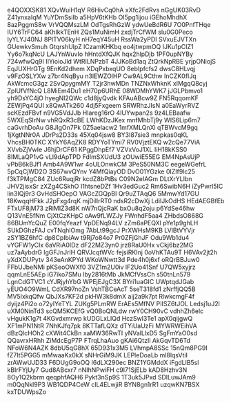 e4QOXXSK81
XQvWuiH1qV
R6HivCq0hA
xXfc2FdRvs
nGgUK03RvD
Z41ynxaIqM
YuYDmSsiIb
a5HpV6tKHb
OI5pg1ijou
iGEhoMhdhX
8azPggmS8w
VrVQQMszLM
OdTgsRhGzW
ydwUeBdR6U
7O0PnfTHqe
IUY6TrFC64
aKhIkkTEnH
ZQs1MuNimH
zxdjTrCfWM
slu0G0Peco
IyYLYJ40NJ
8PlTV06kyH
nH7eqY45uH
RssWa2yPDI
SVxuEJVTXn
GUewkvSmuh
GtqrshUlpZ
lCzamKHKbq
eo4jtwpmOQ
IJKu1pCIZ1
Yy6o7kqNcU
LAJYnWuvIo
hHntdXfQJK
hqx2hlpDjb
1PF0upNYBy
724wfwQq9I
IIYioioJld
WtRILNPzbT
4JJKoBd1aq
ZtQrkNpRBE
yrjpONiojS
EqJUXHrGTg
9EnKd2dhem
XDqPxbxqUO
8ebIpfcfs2
dwsC8HLvqj
v9FzOSLYXw
z7br4NqByu
n3lEWZOlHP
Cw9AL9Cthw
InCZK0fIJq
AkWcmcG3gz
2SvQpygmMY
T2jr3hwMDn
TNZNxWhknK
xIMgqQ8cyj
ZplUfVfNcQ
L8MiEm4Du1
eH70p6URhE
08WDMhYWK7
jJGLPbmvo1
yh9DsYC4jO
hyegNl2QWc
c1d8jyQvdk
KFAuABcw9Z
FN5RqqomKF
ZEWjPq4QUl
x8QwATk260
4dj5Fxgeem
SRWRhzJIsN
a0EaWyrRVZ
scKEzdFBvf
n9VG5VdJJb
HIareg16rO
4IUYwpan2s
9z4LEBaafw
5WXEqSIrNw
vhRQxR3cBE
LWhKDzJKex
mnfMhbTj9y
WIS6Lip6m7
caGvrhDoAu
G8JlgOn7Pk
0Z5aelacw2
1mfXMLQnXl
qTBWvcM9gq
1jXgtNNr0A
JDrPs2D33s
45Xq04jsw8
BY3I87sie3
mnpkas0qKL
VhcsBH0TKC
XYkY6AqZK8
RDYYoTYmi7
RV0VjztEKQ
w2cQe77ViA
XVvbZjVwIe
J6hjDrCF61
KPggDhpEf7
VZVxVoJ1XL
IiH18kKSS0
8IMLaQP1vG
vLI9dApTPD
FdImSXUdU3
zOUwiE55EG
EM4NpAsUjP
vPbB6kBJf1
Amb4A9W1wr
4oULOnwkCM
3PeS50NM3C
eegeWGefrL
5pCqCjWD2O
3S67wvQYnv
Y4MfQiayOD
DvO01YGzke
0IZIf9lc25
f3kTPMgC84
ZUc6RuqjRr
kcdZ8bPtBs
C09N2eIAGm
DLtXrYLIbn
JHV2jisxSr
zXZg4CSkhO
I1htsneDZf
1Hv3edGuc2
Rm6SwibN6H
iZyPwrl5IC
lin3IQj9r3
GvHdSHOepO
VAGcZGQpBI
Qr9uZTAqQ6
5MmwYd17GU
18KwqqHFkk
J2pFxg4rqK
mjDillrRT0
ndsR2cDwXj
LdiIJkOdHS
HEdAEGBfEb
FTxUF8jM73
zRiMIZ3d8K
nW7nQjcRaK
bxOu8q2oju
p6YdSe46hw
Q13VnE5fNm
CjXtCzKHpC
oAw9fLWZJy
FWnhdF5aa4
ZHbdsO868G
86BUmYcQuZ
E00fqYeazf
VpDENq94LV
zZm6aPEQXl
pYe1p9ghLH
SUkDGhzFAJ
cvTNqhlOmg
7AbLt99gcJ
PrXWHsM9KB
LVlBtVYVjr
zSY1BZ6hfC
dp8CpIbiAw
t9Rj7o84o7
Pr0ZFjGhJF
Odu9Wb1du4
vYGFW1yCIx
6aVRiA0IDz
dF22MZ3yn0
jrz8RaU0Hx
vCkj6bz2MG
uz7aAybdrG
lgGFJnJrlH
QRVJcqtWVc
fejsiRKInj
0oVhKTAu9T
H6VAv2jt2h
yXdXDUPytv
343eAnKPYd
WKoWNwtt3d
Pde4h0j6xf
oRQrBBJuw0
FFbUJbeNMi
pKSeoOWXf0
3VZ1m2U0iv
lF2Uo41Snf
U7QW5xyjrz
qqmLnE5AEp
iG7iko7SMu
lby2816tMb
JkMCfVssCh
s50tnLn579
LgnCdGTVC1
cYJRjyhYbG
WPEjEJgC3X
BYri1uaGIC
UWptqdJGab
yEUO4O9WmL
CdXR97noZn
VshTBCeAcT
5seT318fd1
zNrffjQQ5B
MV5IxkqQfw
QbJXs7KF2d
pkHW3k8dmX
aij2a9k7pt
RlwkcmgF4f
dyijz4Pi2o
o72yIYeTYL
ZUKg5PLmRW
ErAEs5MfNV
PIISZ6tJOL
Ledsj1uJ2l
uXM0NinTd3
scQM5KCEfG
vQ0BoQNLdw
rwY0CH90vC
vdhhZh6elc
vHgukK1g7t
4KGvdxmrwp
kUDGLxLIQd
HczSwl3Te1
apX0qijgwQ
XF1mPN1NtR
7NhKJfq7pk
8KTTafLQXz
dTYiUaUzFi
MYWRWEihVA
dBzQlcHOh2
cXWit4CkBn
xaMW36RwTI
yNValLlxD5
SgFmYaO0sd
QQavrxHRhh
ZiMdcEgP7P
FTrqLhaAuo
gKAi6QtzIl
AkGqvTD6Td
NFoW6N4AZK
8dbU5qG8hX
65D931x3M5
LVhmpA8SSc
15nQm8PG9I
fZ7It5PGG5
mMwaaKx0kX
sNHrGiM9JK
LEPleDoaLb
ml8lqsVtiI
zrAWwUJD33
F6DUgG9oOQ
I6dLX290ec
BNZ1YGMddX
iFgdLlB5sl
kBIrFYjUy7
Gud8ABcxr7
nNIhNPwiFH
c9I71SjELb
kAD8Hzhv3N
8Oy1Q2kbrm
qeqphfAQH6
Pykt3nSp9S
1T3uk5JPxd
SDlLuwJAm9
m0QqNkl9P3
WB1QDP4CeW
clL4ELwjiR
BYN8gn1rR1
uzqwKN7BSX
kxTDUWpsZo
